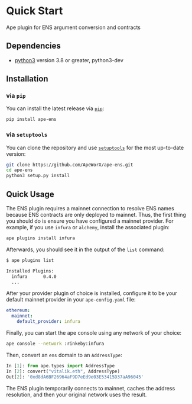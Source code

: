 # Quick Start

Ape plugin for ENS argument conversion and contracts

## Dependencies

- [python3](https://www.python.org/downloads) version 3.8 or greater, python3-dev

## Installation

### via `pip`

You can install the latest release via [`pip`](https://pypi.org/project/pip/):

```bash
pip install ape-ens
```

### via `setuptools`

You can clone the repository and use [`setuptools`](https://github.com/pypa/setuptools) for the most up-to-date version:

```bash
git clone https://github.com/ApeWorX/ape-ens.git
cd ape-ens
python3 setup.py install
```

## Quick Usage

The ENS plugin requires a mainnet connection to resolve ENS names because ENS contracts are only deployed to mainnet.
Thus, the first thing you should do is ensure you have configured a mainnet provider.
For example, if you use `infura` or `alchemy`, install the associated plugin:

```bash
ape plugins install infura
```

Afterwards, you should see it in the output of the `list` command:

```bash
$ ape plugins list

Installed Plugins:
  infura      0.4.0
  ...
```

After your provider plugin of choice is installed, configure it to be your default mainnet provider in your `ape-config.yaml` file:

```yaml
ethereum:
  mainnet:
    default_provider: infura
```

Finally, you can start the ape console using any network of your choice:

```bash
ape console --network :rinkeby:infura
```

Then, convert an `ens` domain to an `AddressType`:

```python
In [1]: from ape.types import AddressType
In [2]: convert("vitalik.eth", AddressType)
Out[2]: '0xd8dA6BF26964aF9D7eEd9e03E53415D37aA96045'
```

The ENS plugin temporarily connects to mainnet, caches the address resolution, and then your original network uses the result.
